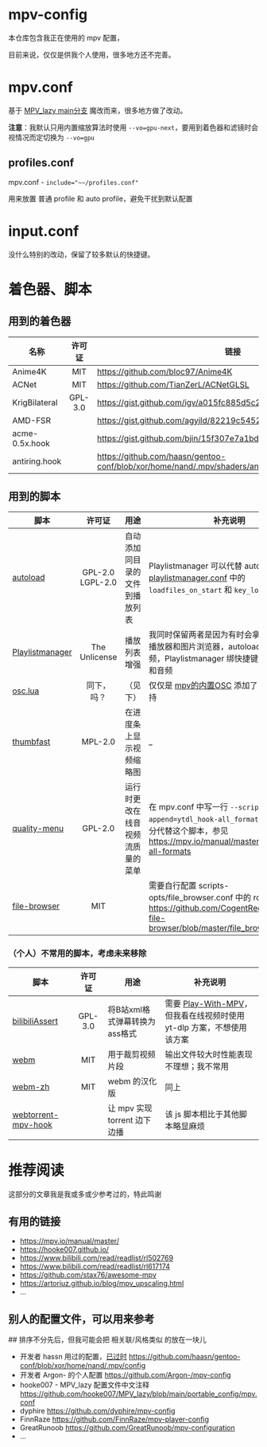 # mpv-config

本仓库包含我正在使用的 mpv 配置，

目前来说，仅仅是供我个人使用，很多地方还不完善。  

# mpv.conf

基于 [MPV_lazy main分支](https://github.com/hooke007/MPV_lazy/blob/main/portable_config/mpv.conf) 魔改而来，很多地方做了改动。

**注意**：我默认只用内置缩放算法时使用 `--vo=gpu-next`，要用到着色器和滤镜时会视情况而定切换为 `--vo=gpu`

## profiles.conf

mpv.conf - `include="~~/profiles.conf"`

用来放置 普通 profile 和 auto profile，避免干扰到默认配置

# input.conf

没什么特别的改动，保留了较多默认的快捷键。

# 着色器、脚本

## 用到的着色器

| 名称 | 许可证 | 链接 |
| --- | :---: | --- |
| Anime4K | MIT | <https://github.com/bloc97/Anime4K>
| ACNet | MIT | <https://github.com/TianZerL/ACNetGLSL>
| KrigBilateral | GPL-3.0 | <https://gist.github.com/igv/a015fc885d5c22e6891820ad89555637>
| AMD-FSR |  | <https://gist.github.com/agyild/82219c545228d70c5604f865ce0b0ce5>
| acme-0.5x.hook |  | <https://gist.github.com/bjin/15f307e7a1bdb55842bbb663ee1950ed>
| antiring.hook |  | <https://github.com/haasn/gentoo-conf/blob/xor/home/nand/.mpv/shaders/antiring.hook>

## 用到的脚本

| 脚本 | 许可证 | 用途 | 补充说明 |
| ---- | :---: | ---- | ------- |
| [autoload](https://github.com/mpv-player/mpv/blob/master/TOOLS/lua/autoload.lua) | GPL-2.0 LGPL-2.0 | 自动添加同目录的文件到播放列表 | Playlistmanager 可以代替 autoload，参见 [playlistmanager.conf](https://github.com/jonniek/mpv-playlistmanager/blob/master/playlistmanager.conf) 中的 `loadfiles_on_start` 和 `key_loadfiles` |
| [Playlistmanager](https://github.com/jonniek/mpv-playlistmanager) | The Unlicense | 播放列表增强 | 我同时保留两者是因为有时会拿 mpv 当音乐播放器和图片浏览器，autoload 用来加载 视频，Playlistmanager 绑快捷键用来加载图片和音频 |
| [osc.lua](https://github.com/po5/thumbfast/blob/vanilla-osc/player/lua/osc.lua) | 同下，吗？ | （见下） | 仅仅是 [mpv的内置OSC](https://github.com/mpv-player/mpv/blob/master/player/lua/osc.lua) 添加了 thumbfast 支持 |
| [thumbfast](https://github.com/po5/thumbfast) | MPL-2.0 | 在进度条上显示视频缩略图 | _ |
| [quality-menu](https://github.com/christoph-heinrich/mpv-quality-menu) | GPL-2.0 | 运行时更改在线音视频流质量的菜单 | 在 mpv.conf 中写一行 `--script-opts-append=ytdl_hook-all_formats=yes` 可以部分代替这个脚本，参见 <https://mpv.io/manual/master/#options-all-formats> |
| [file-browser](https://github.com/CogentRedTester/mpv-file-browser) | MIT |  | 需要自行配置 scripts-opts/file_browser.conf 中的 root=，详见：https://github.com/CogentRedTester/mpv-file-browser/blob/master/file_browser.conf |

### （个人）不常用的脚本，考虑未来移除

| 脚本 | 许可证 | 用途 | 补充说明 |
| ---- | :---: | ---- | ------- |
| [bilibiliAssert](https://github.com/itKelis/MPV-Play-BiliBili-Comments) | GPL-3.0 | 将B站xml格式弹幕转换为ass格式 | 需要 [Play-With-MPV](https://github.com/LuckyPuppy514/Play-With-MPV)，但我看在线视频时使用 yt-dlp 方案，不想使用该方案 |
| [webm](https://github.com/ekisu/mpv-webm) | MIT | 用于裁剪视频片段 | 输出文件较大时性能表现不理想；我不常用 |
| [webm-zh](https://github.com/FinnRaze/mpv-webm-zh) | MIT | webm 的汉化版 | 同上 |
| [webtorrent-mpv-hook](https://github.com/mrxdst/webtorrent-mpv-hook) |  | 让 mpv 实现 torrent 边下边播 | 该 js 脚本相比于其他脚本略显麻烦 |

# 推荐阅读

这部分的文章我是我或多或少参考过的，特此鸣谢

## 有用的链接

- <https://mpv.io/manual/master/>
- <https://hooke007.github.io/>
- <https://www.bilibili.com/read/readlist/rl502769>
- <https://www.bilibili.com/read/readlist/rl617174>
- <https://github.com/stax76/awesome-mpv>
- <https://artoriuz.github.io/blog/mpv_upscaling.html>
- ...

## 别人的配置文件，可以用来参考

\## 排序不分先后，但我可能会把 相关联/风格类似 的放在一块儿

- 开发者 hassn 用过的配置，[已过时](https://github.com/haasn/gentoo-conf#readme) <https://github.com/haasn/gentoo-conf/blob/xor/home/nand/.mpv/config>
- 开发者 Argon- 的个人配置 <https://github.com/Argon-/mpv-config>
- hooke007 - MPV_lazy 配置文件中文注释 <https://github.com/hooke007/MPV_lazy/blob/main/portable_config/mpv.conf>
- dyphire <https://github.com/dyphire/mpv-config>
- FinnRaze <https://github.com/FinnRaze/mpv-player-config>
- GreatRunoob <https://github.com/GreatRunoob/mpv-configuration>
- ...
